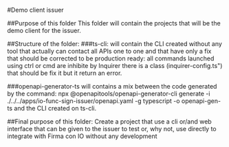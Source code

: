 #Demo client issuer

##Purpose of this folder
This folder will contain the projects that will be the demo client for the issuer.

##Structure of the folder:
###ts-cli:
will contain the CLI created without any tool that actually can contact all APIs one to one and that have only a fix that should be corrected to be production ready: all commands launched using ctrl or cmd are inhibite by Inquirer there is a class (inquirer-config.ts") that should be fix it but it return an error.

###openapi-generator-ts
will contains a mix between the code generated by the command:
npx @openapitools/openapi-generator-cli generate -i ./../../apps/io-func-sign-issuer/openapi.yaml -g typescript -o openapi-gen-ts
and the CLI created on ts-cli.

##Final purpose of this folder:
Create a project that use a cli or/and web interface that can be given to the issuer to test or, why not, use directly to integrate with Firma con IO without any development